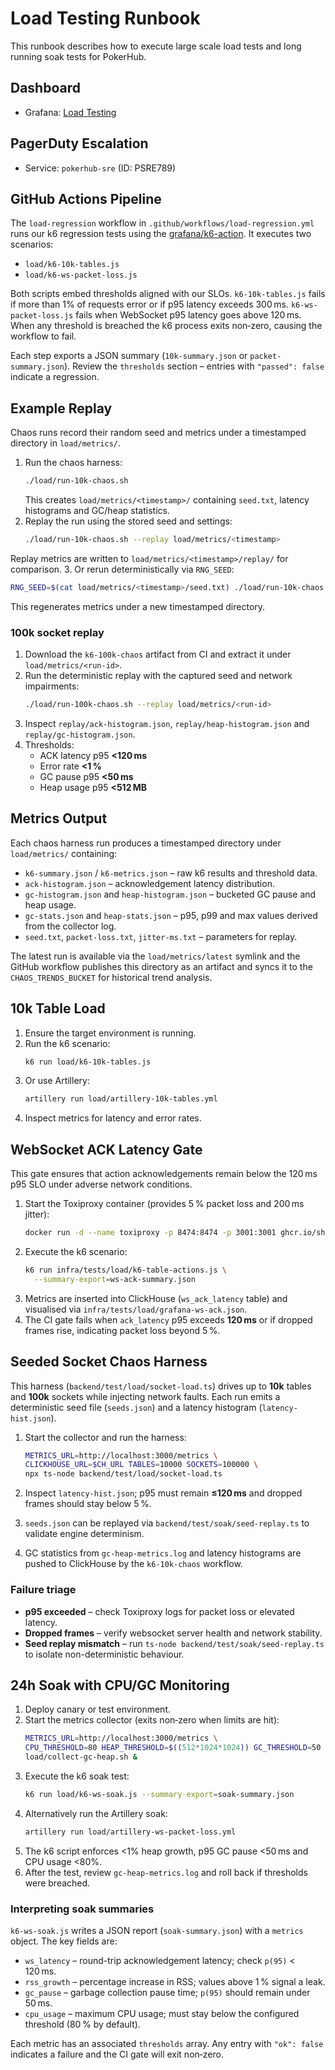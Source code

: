 # Load Testing Runbook
<!-- Update service IDs in this file if PagerDuty services change -->

This runbook describes how to execute large scale load tests and long running soak tests for PokerHub.

## Dashboard
- Grafana: [Load Testing](../analytics-dashboards.md#action-ack-latency)

## PagerDuty Escalation
- Service: `pokerhub-sre` (ID: PSRE789)

## GitHub Actions Pipeline

The `load-regression` workflow in `.github/workflows/load-regression.yml` runs our k6 regression tests using the [grafana/k6-action](https://github.com/grafana/k6-action). It executes two scenarios:

- `load/k6-10k-tables.js`
- `load/k6-ws-packet-loss.js`

Both scripts embed thresholds aligned with our SLOs. `k6-10k-tables.js` fails if more than 1% of requests error or if p95 latency exceeds 300 ms. `k6-ws-packet-loss.js` fails when WebSocket p95 latency goes above 120 ms. When any threshold is breached the k6 process exits non‑zero, causing the workflow to fail.

Each step exports a JSON summary (`10k-summary.json` or `packet-summary.json`). Review the `thresholds` section – entries with `"passed": false` indicate a regression.

## Example Replay

Chaos runs record their random seed and metrics under a timestamped directory in
`load/metrics/`.

1. Run the chaos harness:
   ```bash
   ./load/run-10k-chaos.sh
   ```
   This creates `load/metrics/<timestamp>/` containing `seed.txt`, latency
   histograms and GC/heap statistics.
2. Replay the run using the stored seed and settings:
   ```bash
   ./load/run-10k-chaos.sh --replay load/metrics/<timestamp>
   ```
Replay metrics are written to `load/metrics/<timestamp>/replay/` for
comparison.
3. Or rerun deterministically via `RNG_SEED`:
   ```bash
   RNG_SEED=$(cat load/metrics/<timestamp>/seed.txt) ./load/run-10k-chaos.sh
   ```
   This regenerates metrics under a new timestamped directory.

### 100k socket replay

1. Download the `k6-100k-chaos` artifact from CI and extract it under
   `load/metrics/<run-id>`.
2. Run the deterministic replay with the captured seed and network impairments:
   ```bash
   ./load/run-100k-chaos.sh --replay load/metrics/<run-id>
   ```
3. Inspect `replay/ack-histogram.json`, `replay/heap-histogram.json` and
   `replay/gc-histogram.json`.
4. Thresholds:
   - ACK latency p95 **<120 ms**
   - Error rate **<1 %**
   - GC pause p95 **<50 ms**
   - Heap usage p95 **<512 MB**

## Metrics Output

Each chaos harness run produces a timestamped directory under
`load/metrics/` containing:

- `k6-summary.json` / `k6-metrics.json` – raw k6 results and threshold data.
- `ack-histogram.json` – acknowledgement latency distribution.
- `gc-histogram.json` and `heap-histogram.json` – bucketed GC pause and heap
  usage.
- `gc-stats.json` and `heap-stats.json` – p95, p99 and max values derived from
  the collector log.
- `seed.txt`, `packet-loss.txt`, `jitter-ms.txt` – parameters for replay.

The latest run is available via the `load/metrics/latest` symlink and the
GitHub workflow publishes this directory as an artifact and syncs it to the
`CHAOS_TRENDS_BUCKET` for historical trend analysis.

## 10k Table Load

1. Ensure the target environment is running.
2. Run the k6 scenario:
   ```bash
   k6 run load/k6-10k-tables.js
   ```
3. Or use Artillery:
   ```bash
   artillery run load/artillery-10k-tables.yml
   ```
4. Inspect metrics for latency and error rates.

## WebSocket ACK Latency Gate

This gate ensures that action acknowledgements remain below the 120 ms p95 SLO under adverse network conditions.

1. Start the Toxiproxy container (provides 5 % packet loss and 200 ms jitter):
   ```bash
   docker run -d --name toxiproxy -p 8474:8474 -p 3001:3001 ghcr.io/shopify/toxiproxy
   ```
2. Execute the k6 scenario:
   ```bash
   k6 run infra/tests/load/k6-table-actions.js \
     --summary-export=ws-ack-summary.json
   ```
3. Metrics are inserted into ClickHouse (`ws_ack_latency` table) and visualised via `infra/tests/load/grafana-ws-ack.json`.
4. The CI gate fails when `ack_latency` p95 exceeds **120 ms** or if dropped frames rise, indicating packet loss beyond 5 %.

## Seeded Socket Chaos Harness

This harness (`backend/test/load/socket-load.ts`) drives up to **10k** tables and
**100k** sockets while injecting network faults. Each run emits a deterministic
seed file (`seeds.json`) and a latency histogram (`latency-hist.json`).

1. Start the collector and run the harness:

   ```bash
   METRICS_URL=http://localhost:3000/metrics \
   CLICKHOUSE_URL=$CH_URL TABLES=10000 SOCKETS=100000 \
   npx ts-node backend/test/load/socket-load.ts
   ```
2. Inspect `latency-hist.json`; p95 must remain **≤120 ms** and dropped frames
   should stay below 5 %.
3. `seeds.json` can be replayed via `backend/test/soak/seed-replay.ts` to
   validate engine determinism.
4. GC statistics from `gc-heap-metrics.log` and latency histograms are pushed to
   ClickHouse by the `k6-10k-chaos` workflow.

### Failure triage

- **p95 exceeded** – check Toxiproxy logs for packet loss or elevated latency.
- **Dropped frames** – verify websocket server health and network stability.
- **Seed replay mismatch** – run `ts-node backend/test/soak/seed-replay.ts` to
  isolate non-deterministic behaviour.

## 24h Soak with CPU/GC Monitoring

1. Deploy canary or test environment.
2. Start the metrics collector (exits non‑zero when limits are hit):
   ```bash
   METRICS_URL=http://localhost:3000/metrics \
   CPU_THRESHOLD=80 HEAP_THRESHOLD=$((512*1024*1024)) GC_THRESHOLD=50 \
   load/collect-gc-heap.sh &
   ```
3. Execute the k6 soak test:
   ```bash
   k6 run load/k6-ws-soak.js --summary-export=soak-summary.json
   ```
4. Alternatively run the Artillery soak:
   ```bash
   artillery run load/artillery-ws-packet-loss.yml
   ```
5. The k6 script enforces <1% heap growth, p95 GC pause <50 ms and CPU usage <80%.
6. After the test, review `gc-heap-metrics.log` and roll back if thresholds were breached.

### Interpreting soak summaries

`k6-ws-soak.js` writes a JSON report (`soak-summary.json`) with a `metrics`
object. The key fields are:

- `ws_latency` – round-trip acknowledgement latency; check `p(95)` < 120 ms.
- `rss_growth` – percentage increase in RSS; values above 1 % signal a leak.
- `gc_pause` – garbage collection pause time; `p(95)` should remain under 50 ms.
- `cpu_usage` – maximum CPU usage; must stay below the configured threshold
  (80 % by default).

Each metric has an associated `thresholds` array. Any entry with `"ok": false`
indicates a failure and the CI gate will exit non‑zero.
